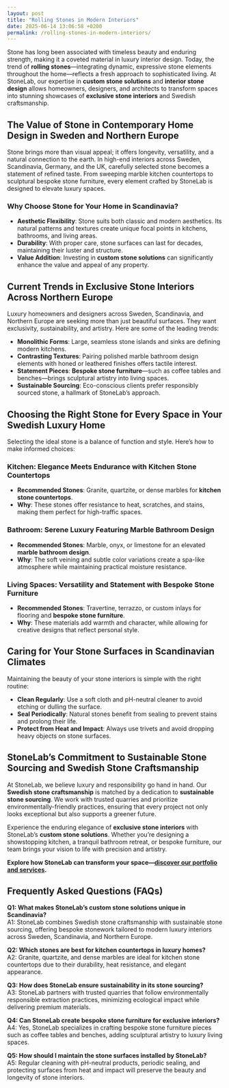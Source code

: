 ```yaml
---
layout: post
title: "Rolling Stones in Modern Interiors"
date: 2025-06-14 13:06:58 +0200
permalink: /rolling-stones-in-modern-interiors/
---
```

Stone has long been associated with timeless beauty and enduring strength, making it a coveted material in luxury interior design. Today, the trend of **rolling stones**—integrating dynamic, expressive stone elements throughout the home—reflects a fresh approach to sophisticated living. At StoneLab, our expertise in **custom stone solutions** and **interior stone design** allows homeowners, designers, and architects to transform spaces into stunning showcases of **exclusive stone interiors** and Swedish craftsmanship.

## The Value of Stone in Contemporary Home Design in Sweden and Northern Europe

Stone brings more than visual appeal; it offers longevity, versatility, and a natural connection to the earth. In high-end interiors across Sweden, Scandinavia, Germany, and the UK, carefully selected stone becomes a statement of refined taste. From sweeping marble kitchen countertops to sculptural bespoke stone furniture, every element crafted by StoneLab is designed to elevate luxury spaces.

### Why Choose Stone for Your Home in Scandinavia?

- **Aesthetic Flexibility**: Stone suits both classic and modern aesthetics. Its natural patterns and textures create unique focal points in kitchens, bathrooms, and living areas.
- **Durability**: With proper care, stone surfaces can last for decades, maintaining their luster and structure.
- **Value Addition**: Investing in **custom stone solutions** can significantly enhance the value and appeal of any property.

## Current Trends in Exclusive Stone Interiors Across Northern Europe

Luxury homeowners and designers across Sweden, Scandinavia, and Northern Europe are seeking more than just beautiful surfaces. They want exclusivity, sustainability, and artistry. Here are some of the leading trends:

- **Monolithic Forms**: Large, seamless stone islands and sinks are defining modern kitchens.
- **Contrasting Textures**: Pairing polished marble bathroom design elements with honed or leathered finishes offers tactile interest.
- **Statement Pieces**: **Bespoke stone furniture**—such as coffee tables and benches—brings sculptural artistry into living spaces.
- **Sustainable Sourcing**: Eco-conscious clients prefer responsibly sourced stone, a hallmark of StoneLab’s approach.

## Choosing the Right Stone for Every Space in Your Swedish Luxury Home

Selecting the ideal stone is a balance of function and style. Here’s how to make informed choices:

### Kitchen: Elegance Meets Endurance with Kitchen Stone Countertops

- **Recommended Stones**: Granite, quartzite, or dense marbles for **kitchen stone countertops**.
- **Why**: These stones offer resistance to heat, scratches, and stains, making them perfect for high-traffic spaces.

### Bathroom: Serene Luxury Featuring Marble Bathroom Design

- **Recommended Stones**: Marble, onyx, or limestone for an elevated **marble bathroom design**.
- **Why**: The soft veining and subtle color variations create a spa-like atmosphere while maintaining practical moisture resistance.

### Living Spaces: Versatility and Statement with Bespoke Stone Furniture

- **Recommended Stones**: Travertine, terrazzo, or custom inlays for flooring and **bespoke stone furniture**.
- **Why**: These materials add warmth and character, while allowing for creative designs that reflect personal style.

## Caring for Your Stone Surfaces in Scandinavian Climates

Maintaining the beauty of your stone interiors is simple with the right routine:

- **Clean Regularly**: Use a soft cloth and pH-neutral cleaner to avoid etching or dulling the surface.
- **Seal Periodically**: Natural stones benefit from sealing to prevent stains and prolong their life.
- **Protect from Heat and Impact**: Always use trivets and avoid dropping heavy objects on stone surfaces.

## StoneLab’s Commitment to Sustainable Stone Sourcing and Swedish Stone Craftsmanship

At StoneLab, we believe luxury and responsibility go hand in hand. Our **Swedish stone craftsmanship** is matched by a dedication to **sustainable stone sourcing**. We work with trusted quarries and prioritize environmentally-friendly practices, ensuring that every project not only looks exceptional but also supports a greener future.

Experience the enduring elegance of **exclusive stone interiors** with StoneLab’s **custom stone solutions**. Whether you’re designing a showstopping kitchen, a tranquil bathroom retreat, or bespoke furniture, our team brings your vision to life with precision and artistry.

**Explore how StoneLab can transform your space—[discover our portfolio and services](https://stonelab.se/).**

## Frequently Asked Questions (FAQs)

**Q1: What makes StoneLab’s custom stone solutions unique in Scandinavia?**  
A1: StoneLab combines Swedish stone craftsmanship with sustainable stone sourcing, offering bespoke stonework tailored to modern luxury interiors across Sweden, Scandinavia, and Northern Europe.

**Q2: Which stones are best for kitchen countertops in luxury homes?**  
A2: Granite, quartzite, and dense marbles are ideal for kitchen stone countertops due to their durability, heat resistance, and elegant appearance.

**Q3: How does StoneLab ensure sustainability in its stone sourcing?**  
A3: StoneLab partners with trusted quarries that follow environmentally responsible extraction practices, minimizing ecological impact while delivering premium materials.

**Q4: Can StoneLab create bespoke stone furniture for exclusive interiors?**  
A4: Yes, StoneLab specializes in crafting bespoke stone furniture pieces such as coffee tables and benches, adding sculptural artistry to luxury living spaces.

**Q5: How should I maintain the stone surfaces installed by StoneLab?**  
A5: Regular cleaning with pH-neutral products, periodic sealing, and protecting surfaces from heat and impact will preserve the beauty and longevity of stone interiors.

<script type="application/ld+json">
{
  "@context": "https://schema.org",
  "@type": "BlogPosting",
  "headline": "Rolling Stones in Modern Interiors",
  "description": "StoneLab specializes in customized stone solutions and exclusive interior design for luxury spaces, offering precision-crafted stonework tailored to modern aesthetics. Explore trends and tips for exclusive stone interiors across Sweden and Northern Europe.",
  "author": {
    "@type": "Person",
    "name": "StoneLab"
  },
  "publisher": {
    "@type": "Person",
    "name": "StoneLab"
  },
  "mainEntityOfPage": {
    "@type": "WebPage",
    "@id": "https://stonelab.se/blog/rolling-stones-in-modern-interiors"
  },
  "datePublished": "2024-06-01",
  "dateModified": "2024-06-01",
  "keywords": "StoneLab, custom stone solutions, interior stone design, exclusive stone interiors, Swedish stone craftsmanship, luxury interior materials, kitchen stone countertops, marble bathroom design, bespoke stone furniture, sustainable stone sourcing, Sweden, Scandinavia, Northern Europe, Germany, UK"
}
</script>

<script type="application/ld+json">
{
  "@context": "https://schema.org",
  "@type": "FAQPage",
  "mainEntity": [
    {
      "@type": "Question",
      "name": "What makes StoneLab’s custom stone solutions unique in Scandinavia?",
      "acceptedAnswer": {
        "@type": "Answer",
        "text": "StoneLab combines Swedish stone craftsmanship with sustainable stone sourcing, offering bespoke stonework tailored to modern luxury interiors across Sweden, Scandinavia, and Northern Europe."
      }
    },
    {
      "@type": "Question",
      "name": "Which stones are best for kitchen countertops in luxury homes?",
      "acceptedAnswer": {
        "@type": "Answer",
        "text": "Granite, quartzite, and dense marbles are ideal for kitchen stone countertops due to their durability, heat resistance, and elegant appearance."
      }
    },
    {
      "@type": "Question",
      "name": "How does StoneLab ensure sustainability in its stone sourcing?",
      "acceptedAnswer": {
        "@type": "Answer",
        "text": "StoneLab partners with trusted quarries that follow environmentally responsible extraction practices, minimizing ecological impact while delivering premium materials."
      }
    },
    {
      "@type": "Question",
      "name": "Can StoneLab create bespoke stone furniture for exclusive interiors?",
      "acceptedAnswer": {
        "@type": "Answer",
        "text": "Yes, StoneLab specializes in crafting bespoke stone furniture pieces such as coffee tables and benches, adding sculptural artistry to luxury living spaces."
      }
    },
    {
      "@type": "Question",
      "name": "How should I maintain the stone surfaces installed by StoneLab?",
      "acceptedAnswer": {
        "@type": "Answer",
        "text": "Regular cleaning with pH-neutral products, periodic sealing, and protecting surfaces from heat and impact will preserve the beauty and longevity of stone interiors."
      }
    }
  ]
}
</script>